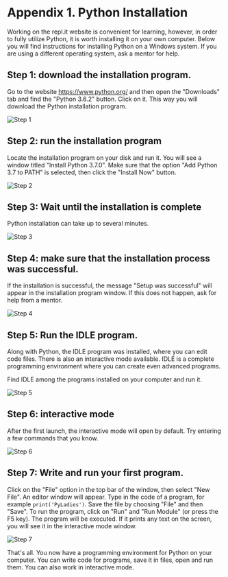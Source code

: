 # Appendix 1. Python Installation

Working on the repl.it website is convenient for learning, however, in order to fully utilize Python, it is worth installing it on your own computer. Below you will find instructions for installing Python on a Windows system. If you are using a different operating system, ask a mentor for help.

## Step 1: download the installation program.

Go to the website https://www.python.org/ and then open the "Downloads" tab and find the "Python 3.6.2" button. Click on it.
This way you will download the Python installation program.

![Step 1](../obrazy/d01/krok_1.jpg)

## Step 2: run the installation program

Locate the installation program on your disk and run it. You will see a window titled "Install Python 3.7.0". Make sure that the option "Add Python 3.7 to PATH" is selected, then click the "Install Now" button.

![Step 2](../obrazy/d01/krok_2.jpg)

## Step 3: Wait until the installation is complete

Python installation can take up to several minutes.

![Step 3](../obrazy/d01/krok_3.jpg)

## Step 4: make sure that the installation process was successful.

If the installation is successful, the message "Setup was successful" will appear in the installation program window. If this does not happen, ask for help from a mentor.

![Step 4](../obrazy/d01/krok_4.jpg)

## Step 5: Run the IDLE program.

Along with Python, the IDLE program was installed, where you can edit code files. There is also an interactive mode available. IDLE is a complete programming environment where you can create even advanced programs.

Find IDLE among the programs installed on your computer and run it.

![Step 5](../obrazy/d01/krok_5.jpg)

## Step 6: interactive mode

After the first launch, the interactive mode will open by default. Try entering a few commands that you know.

![Step 6](../obrazy/d01/krok_6.jpg)

## Step 7: Write and run your first program.

Click on the "File" option in the top bar of the window, then select "New File". An editor window will appear. Type in the code of a program, for example `print('PyLadies')`. Save the file by choosing "File" and then "Save". To run the program, click on "Run" and "Run Module" (or press the F5 key). The program will be executed. If it prints any text on the screen, you will see it in the interactive mode window.

![Step 7](../obrazy/d01/krok_7.jpg)

That's all. You now have a programming environment for Python on your computer. You can write code for programs, save it in files, open and run them. You can also work in interactive mode.

